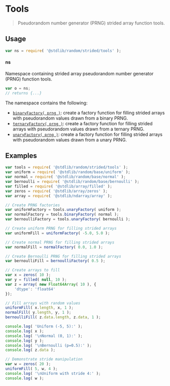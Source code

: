 <!--

@license Apache-2.0

Copyright (c) 2024 The Stdlib Authors.

Licensed under the Apache License, Version 2.0 (the "License");
you may not use this file except in compliance with the License.
You may obtain a copy of the License at

   http://www.apache.org/licenses/LICENSE-2.0

Unless required by applicable law or agreed to in writing, software
distributed under the License is distributed on an "AS IS" BASIS,
WITHOUT WARRANTIES OR CONDITIONS OF ANY KIND, either express or implied.
See the License for the specific language governing permissions and
limitations under the License.

-->

# Tools

> Pseudorandom number generator (PRNG) strided array function tools.

<section class="usage">

## Usage

```javascript
var ns = require( '@stdlib/random/strided/tools' );
```

#### ns

Namespace containing strided array pseudorandom number generator (PRNG) function tools.

```javascript
var o = ns;
// returns {...}
```

The namespace contains the following:

<!-- <toc pattern="*"> -->

<div class="namespace-toc">

-   <span class="signature">[`binaryFactory( prng )`][@stdlib/random/strided/tools/binary-factory]</span><span class="delimiter">: </span><span class="description">create a factory function for filling strided arrays with pseudorandom values drawn from a binary PRNG.</span>
-   <span class="signature">[`ternaryFactory( prng )`][@stdlib/random/strided/tools/ternary-factory]</span><span class="delimiter">: </span><span class="description">create a factory function for filling strided arrays with pseudorandom values drawn from a ternary PRNG.</span>
-   <span class="signature">[`unaryFactory( prng )`][@stdlib/random/strided/tools/unary-factory]</span><span class="delimiter">: </span><span class="description">create a factory function for filling strided arrays with pseudorandom values drawn from a unary PRNG.</span>

</div>

<!-- </toc> -->

</section>

<!-- /.usage -->

<section class="examples">

## Examples

<!-- TODO: better examples -->

<!-- eslint no-undef: "error" -->

```javascript
var tools = require( '@stdlib/random/strided/tools' );
var uniform = require( '@stdlib/random/base/uniform' );
var normal = require( '@stdlib/random/base/normal' );
var bernoulli = require( '@stdlib/random/base/bernoulli' );
var filled = require( '@stdlib/array/filled' );
var zeros = require( '@stdlib/array/zeros' );
var array = require( '@stdlib/ndarray/array' );

// Create PRNG factories
var uniformFactory = tools.unaryFactory( uniform );
var normalFactory = tools.binaryFactory( normal );
var bernoulliFactory = tools.unaryFactory( bernoulli );

// Create uniform PRNG for filling strided arrays
var uniformFill = uniformFactory( -5.0, 5.0 );

// Create normal PRNG for filling strided arrays
var normalFill = normalFactory( 0.0, 1.0 );

// Create Bernoulli PRNG for filling strided arrays
var bernoulliFill = bernoulliFactory( 0.5 );

// Create arrays to fill
var x = zeros( 10 );
var y = filled( null, 10 );
var z = array( new Float64Array( 10 ), {
    'dtype': 'float64'
});

// Fill arrays with random values
uniformFill( x.length, x, 1 );
normalFill( y.length, y, 1 );
bernoulliFill( z.data.length, z.data, 1 );

console.log( 'Uniform (-5, 5):' );
console.log( x );
console.log( '\nNormal (0, 1):' );
console.log( y );
console.log( '\nBernoulli (p=0.5):' );
console.log( z.data );

// Demonstrate stride manipulation
var w = zeros( 20 );
uniformFill( 5, w, 4 );
console.log( '\nUniform with stride 4:' );
console.log( w );
```

</section>

<!-- /.examples -->

<!-- Section for related `stdlib` packages. Do not manually edit this section, as it is automatically populated. -->

<section class="related">

</section>

<!-- /.related -->

<!-- Section for all links. Make sure to keep an empty line after the `section` element and another before the `/section` close. -->

<section class="links">

<!-- <toc-links> -->

[@stdlib/random/strided/tools/binary-factory]: https://github.com/stdlib-js/stdlib/tree/develop/lib/node_modules/%40stdlib/random/strided/tools/binary-factory

[@stdlib/random/strided/tools/ternary-factory]: https://github.com/stdlib-js/stdlib/tree/develop/lib/node_modules/%40stdlib/random/strided/tools/ternary-factory

[@stdlib/random/strided/tools/unary-factory]: https://github.com/stdlib-js/stdlib/tree/develop/lib/node_modules/%40stdlib/random/strided/tools/unary-factory

<!-- </toc-links> -->

</section>

<!-- /.links -->
